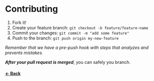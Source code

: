 # Contributing

1. Fork it!
2. Create your feature branch: `git checkout -b feature/feature-name`
3. Commit your changes: `git commit -m "add some feature"`
4. Push to the branch: `git push origin my-new-feature`

*Remember that we have a pre-push hook with steps that analyzes and prevents mistakes.*

***After your pull request is merged***, you can safely you branch.

#### [<- Back](https://github.com/maiconrs95/convid-wpp-bot-alert)

